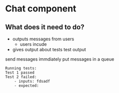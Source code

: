 # Chat component

## What does it need to do?
- outputs messages from users
    - users incude 
- gives output about tests test output 

send messages immdiately
put messages in a queue


```
Running tests:
Test 1 passed
Test 2 failed:
    - inputs: fdsadf
    - expected: 

```